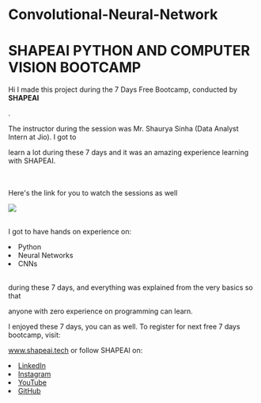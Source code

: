 # Convolutional-Neural-Network


# SHAPEAI PYTHON AND COMPUTER VISION BOOTCAMP

Hi I made this project during the 7 Days Free Bootcamp, conducted by <b> SHAPEAI

</b>.

The instructor during the session was Mr. Shaurya Sinha (Data Analyst Intern at Jio). I got to

learn a lot during these 7 days and it was an amazing experience learning with SHAPEAI.

<br><br>Here's the link for you to watch the sessions as well<br>

<a href="https://www.youtube.com/playlist?list=PL7zl8TDRnbulHqBNcsk_zeuy1RTKePPcg">

<img src="https://github.com/ShapeAI/PYTHON-AND-DATA-ANALYTICS/blob/main/YOUTUBE%20THUMBNAIL-2.png"> </a>

<br>I got to have hands on experience on:

<li>Python

<li>Neural Networks

<li>CNNs

<br>during these 7 days, and everything was explained from the very basics so that

anyone with zero experience on programming can learn.

I enjoyed these 7 days, you can as well. To register for next free 7 days bootcamp, visit:

www.shapeai.tech or follow SHAPEAI on:

<li><a href="https://in.linkedin.com/company/shapeai">LinkedIn</a>

<li><a href="https://www.instagram.com/shape.ai/?hl=en">Instagram</a>

<li><a href="https://www.youtube.com/channel/UCTUvDLTW9meuDXWcbmISPdA">YouTube</a>

<li><a href="https://github.com/shapeai">GitHub</a>
